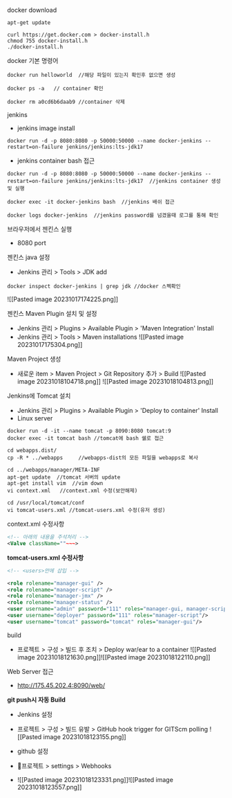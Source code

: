 
docker download
```Linux
apt-get update

curl https://get.docker.com > docker-install.h
chmod 755 docker-install.h
./docker-install.h
```

docker 기본 명령어
``` docker
docker run helloworld  //해당 파일이 있는지 확인후 없으면 생성

docker ps -a   // container 확인

docker rm a0cd6b6daab9 //container 삭제
```

jenkins
- jenkins image install
```docker
docker run -d -p 8080:8080 -p 50000:50000 --name docker-jenkins --restart=on-failure jenkins/jenkins:lts-jdk17
```
- jenkins container bash 접근
``` docker
docker run -d -p 8080:8080 -p 50000:50000 --name docker-jenkins --restart=on-failure jenkins/jenkins:lts-jdk17  //jenkins container 생성 및 실행

docker exec -it docker-jenkins bash  //jenkins 배쉬 접근

docker logs docker-jenkins  //jenkins password를 넘겼을때 로그를 통해 확인
```

브라우저에서 젠킨스 실행
- 8080 port

젠킨스 java 설정
- Jenkins 관리 > Tools > JDK add
```docker
docker inspect docker-jenkins | grep jdk //docker 스펙확인
```
![[Pasted image 20231017174225.png]]

젠킨스 Maven Plugin 설치 및 설정
- Jenkins 관리 > Plugins > Available Plugin > 'Maven Integration' Install
- Jenkins 관리 > Tools > Maven installations
![[Pasted image 20231017175304.png]]

Maven Project 생성
- 새로운 item > Maven Project >  Git Repository 추가 > Build
![[Pasted image 20231018104718.png]]
![[Pasted image 20231018104813.png]]

Jenkins에 Tomcat 설치
- Jenkins 관리 > Plugins > Available Plugin > 'Deploy to container' Install
- Linux server
```Linux
docker run -d -it --name tomcat -p 8090:8080 tomcat:9
docker exec -it tomcat bash //tomcat에 bash 쉘로 접근

cd webapps.dist/
cp -R * ../webapps     //webapps-dist의 모든 파일을 webapps로 복사

cd ../webapps/manager/META-INF
apt-get update  //tomcat 서버의 update
apt-get install vim  //vim down
vi context.xml   //context.xml 수정(보안해제)

cd /usr/local/tomcat/conf
vi tomcat-users.xml //tomcat-users.xml 수정(유저 생성)
```

context.xml 수정사항
```xml
<!-- 아래의 내용을 주석처리 -->
<Valve className=""~~~>

```

**tomcat-users.xml 수정사항**
```xml
<!-- <users>안에 삽입 -->

<role rolename="manager-gui" /> 
<role rolename="manager-script" />
<role rolename="manager-jmx" /> 
<role rolename="manager-status" />
<user username="admin" password="111" roles="manager-gui, manager-script, manager-jmx, manager-status"/>
<user username="deployer" password="111" roles="manager-script"/>
<user username="tomcat" password="tomcat" roles="manager-gui"/>
```

build
- 프로젝트 > 구성 > 빌드 후 조치 > Deploy war/ear to a container
![[Pasted image 20231018121630.png]]![[Pasted image 20231018122110.png]]

Web Server 접근
- http://175.45.202.4:8090/web/

**git push시 자동 Build**
- Jenkins 설정
- 프로젝트 > 구성 > 빌드 유발 > GitHub hook trigger for GITScm polling
![[Pasted image 20231018123155.png]]

- github 설정
- 프로젝트 > settings > Webhooks
- ![[Pasted image 20231018123331.png]]![[Pasted image 20231018123557.png]]